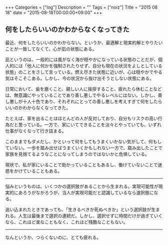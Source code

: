 +++
Categories = ["log"]
Description = ""
Tags = ["noiz"]
Title = "2015 08 18"
date = "2015-08-18T00:00:00+09:00"
+++

## 何をしたらいいのかわからなくなってきた
最近、何をしたらいいのかわからない。というか、最適解と現実的解とやりたいことが一致してなくて、心が凪の状態にある。

凪というのは、一般的には風がなく海が穏やかになっている状態のことだが、個人的には「他人に何かを強制されたりせず、自分も現在の状況をよしとしている状態」のことをさして言っている。燃え尽きた状態に近いが、心は穏やかでやる気はそこそこある。しかし、今の状況から抜け出そうとしない状態にある。

日常において、歯を磨くこと、親しい人に挨拶すること、疲れたら休むことなどは、無意識にやっていることであり善し悪しでやるレベルにはない。しかし、善し悪しが十人十色であり、それぞれにとっての善し悪しを考えすぎて何をしたらいいのかわからなくなってきた。

たとえば、家を出ることはほとんどの人が反対しており、自分もリスクの高い行為だと思っている。一方で、家にいてできることを淡々とやっていても、いずれ仕事がなくなって行き詰まる。

このままでもダメだし、かといって何をしてもうまくいかない気がして、何もしていない。一歩を踏み出せばうまくいくかもしれない一方で、踏み出したことで家族を見捨てるようなことになってしまうのではないかと危惧している。

現状で、私が家にいることで助かっていることもあるし、働けていないことで迷惑をかけていることもある。

----

悩みというものは、いくつかの選択肢があることから生まれる。実現可能性が現実的にあろうがなかろうが、当人が実現可能だと認識しているなら選択肢になる。

追い込まれたときであっても、「生きるべきか死ぬべきか」という選択肢が生まれる。人生は最後まで選択の連続だ。しかし、選択せずに時間だけが過ぎていくなら、これほど楽なこともなく、これほど残酷なこともない。

----

なんというか、つらくないのに、とても疲れる。